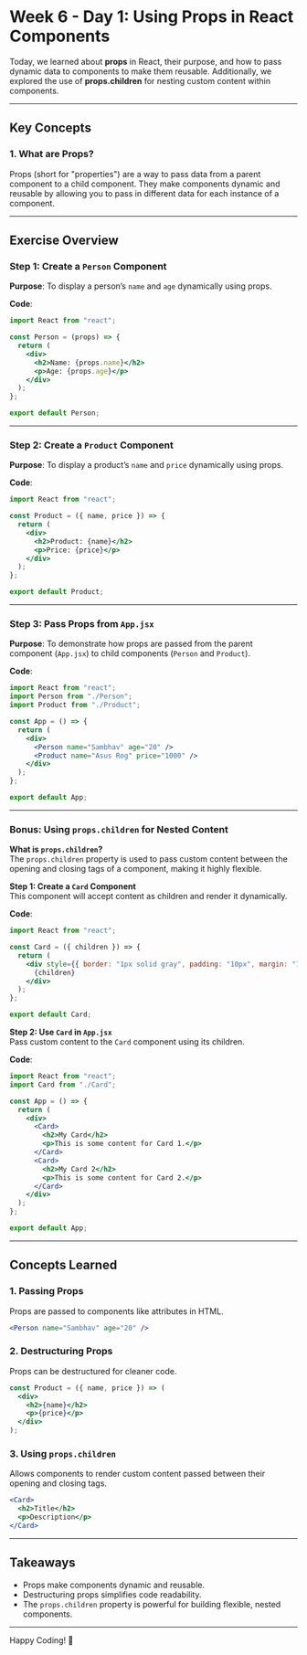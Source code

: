 # **Week 6 - Day 1: Using Props in React Components**  

Today, we learned about **props** in React, their purpose, and how to pass dynamic data to components to make them reusable. Additionally, we explored the use of **props.children** for nesting custom content within components.  

---

## **Key Concepts**

### **1. What are Props?**  
Props (short for "properties") are a way to pass data from a parent component to a child component. They make components dynamic and reusable by allowing you to pass in different data for each instance of a component.  

---

## **Exercise Overview**

### **Step 1: Create a `Person` Component**  

**Purpose**: To display a person’s `name` and `age` dynamically using props.  

**Code**:  
```jsx
import React from "react";

const Person = (props) => {
  return (
    <div>
      <h2>Name: {props.name}</h2>
      <p>Age: {props.age}</p>
    </div>
  );
};

export default Person;
```

---

### **Step 2: Create a `Product` Component**  

**Purpose**: To display a product’s `name` and `price` dynamically using props.  

**Code**:  
```jsx
import React from "react";

const Product = ({ name, price }) => {
  return (
    <div>
      <h2>Product: {name}</h2>
      <p>Price: {price}</p>
    </div>
  );
};

export default Product;
```

---

### **Step 3: Pass Props from `App.jsx`**  

**Purpose**: To demonstrate how props are passed from the parent component (`App.jsx`) to child components (`Person` and `Product`).  

**Code**:  
```jsx
import React from "react";
import Person from "./Person";
import Product from "./Product";

const App = () => {
  return (
    <div>
      <Person name="Sambhav" age="20" />
      <Product name="Asus Rog" price="1000" />
    </div>
  );
};

export default App;
```

---

### **Bonus: Using `props.children` for Nested Content**  

**What is `props.children`?**  
The `props.children` property is used to pass custom content between the opening and closing tags of a component, making it highly flexible.  

**Step 1: Create a `Card` Component**  
This component will accept content as children and render it dynamically.  

**Code**:  
```jsx
import React from "react";

const Card = ({ children }) => {
  return (
    <div style={{ border: "1px solid gray", padding: "10px", margin: "10px" }}>
      {children}
    </div>
  );
};

export default Card;
```

**Step 2: Use `Card` in `App.jsx`**  
Pass custom content to the `Card` component using its children.  

**Code**:  
```jsx
import React from "react";
import Card from "./Card";

const App = () => {
  return (
    <div>
      <Card>
        <h2>My Card</h2>
        <p>This is some content for Card 1.</p>
      </Card>
      <Card>
        <h2>My Card 2</h2>
        <p>This is some content for Card 2.</p>
      </Card>
    </div>
  );
};

export default App;
```

---

## **Concepts Learned**  

### **1. Passing Props**  
Props are passed to components like attributes in HTML.  
```jsx
<Person name="Sambhav" age="20" />
```

### **2. Destructuring Props**  
Props can be destructured for cleaner code.  
```jsx
const Product = ({ name, price }) => (
  <div>
    <h2>{name}</h2>
    <p>{price}</p>
  </div>
);
```

### **3. Using `props.children`**  
Allows components to render custom content passed between their opening and closing tags.  
```jsx
<Card>
  <h2>Title</h2>
  <p>Description</p>
</Card>
```

---

## **Takeaways**  
- Props make components dynamic and reusable.  
- Destructuring props simplifies code readability.  
- The `props.children` property is powerful for building flexible, nested components.  

---

Happy Coding! 🚀  